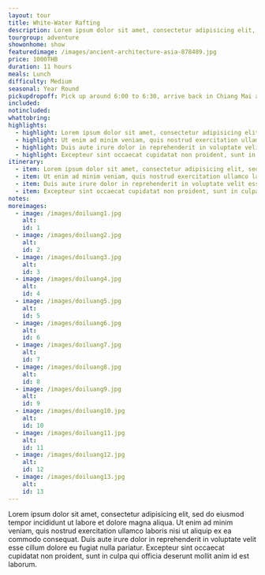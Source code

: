 ```yaml
---
layout: tour
title: White-Water Rafting
description: Lorem ipsum dolor sit amet, consectetur adipisicing elit, sed do eiusmod tempor incididunt ut labore et dolore magna aliqua. Ut enim ad minim veniam, quis nostrud exercitation ullamco laboris nisi ut aliquip ex ea commodo consequat.
tourgroup: adventure
showonhome: show
featuredimage: /images/ancient-architecture-asia-878489.jpg
price: 1000THB
duration: 11 hours
meals: Lunch
difficulty: Medium
seasonal: Year Round
pickupdropoff: Pick up around 6:00 to 6:30, arrive back in Chiang Mai around 20:00.
included:
notincluded:
whattobring:
highlights:
  - highlight: Lorem ipsum dolor sit amet, consectetur adipisicing elit, sed do eiusmod tempor incididunt ut labore et dolore magna aliqua.
  - highlight: Ut enim ad minim veniam, quis nostrud exercitation ullamco laboris nisi ut aliquip ex ea commodo consequat.
  - highlight: Duis aute irure dolor in reprehenderit in voluptate velit esse cillum dolore eu fugiat nulla pariatur.
  - highlight: Excepteur sint occaecat cupidatat non proident, sunt in culpa qui officia deserunt mollit anim id est laborum.
itinerary:
  - item: Lorem ipsum dolor sit amet, consectetur adipisicing elit, sed do eiusmod tempor incididunt ut labore et dolore magna aliqua.
  - item: Ut enim ad minim veniam, quis nostrud exercitation ullamco laboris nisi ut aliquip ex ea commodo consequat.
  - item: Duis aute irure dolor in reprehenderit in voluptate velit esse cillum dolore eu fugiat nulla pariatur.
  - item: Excepteur sint occaecat cupidatat non proident, sunt in culpa qui officia deserunt mollit anim id est laborum.
notes:
moreimages:
  - image: /images/doiluang1.jpg
    alt:
    id: 1
  - image: /images/doiluang2.jpg
    alt:
    id: 2
  - image: /images/doiluang3.jpg
    alt:
    id: 3
  - image: /images/doiluang4.jpg
    alt:
    id: 4
  - image: /images/doiluang5.jpg
    alt:
    id: 5
  - image: /images/doiluang6.jpg
    alt:
    id: 6
  - image: /images/doiluang7.jpg
    alt:
    id: 7
  - image: /images/doiluang8.jpg
    alt:
    id: 8
  - image: /images/doiluang9.jpg
    alt:
    id: 9
  - image: /images/doiluang10.jpg
    alt:
    id: 10
  - image: /images/doiluang11.jpg
    alt:
    id: 11
  - image: /images/doiluang12.jpg
    alt:
    id: 12
  - image: /images/doiluang13.jpg
    alt:
    id: 13
---
```

Lorem ipsum dolor sit amet, consectetur adipisicing elit, sed do eiusmod tempor incididunt ut labore et dolore magna aliqua. Ut enim ad minim veniam, quis nostrud exercitation ullamco laboris nisi ut aliquip ex ea commodo consequat. Duis aute irure dolor in reprehenderit in voluptate velit esse cillum dolore eu fugiat nulla pariatur. Excepteur sint occaecat cupidatat non proident, sunt in culpa qui officia deserunt mollit anim id est laborum.
